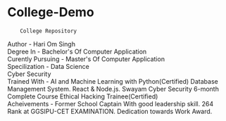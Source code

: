# College-Demo
        College Repository
Author            - Hari Om Singh
<br>
Degree In         - Bachelor's Of Computer Application
<br>
Curently Pursuing - Master's Of Computer Application
<br>
Specilization     - Data Science
<br>
                    Cyber Security
                    <br>
Trained With      - AI and Machine Learning with Python(Certified)
                    Database Management System.
                    React & Node.js.
                    Swayam Cyber Security 6-month Complete Course
                    Ethical Hacking Trainee(Certified)
                    <br>
Acheivements      - Former School Captain With good leadership skill.
                    264 Rank at GGSIPU-CET EXAMINATION.
                    Dedication towards Work Award.

                     
                      
